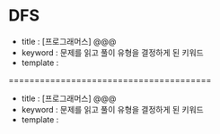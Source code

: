 # DFS

- title : [프로그래머스] @@@
- keyword : 문제를 읽고 풀이 유형을 결정하게 된 키워드
- template :

=======================================
- title : [프로그래머스] @@@
- keyword : 문제를 읽고 풀이 유형을 결정하게 된 키워드
- template :
